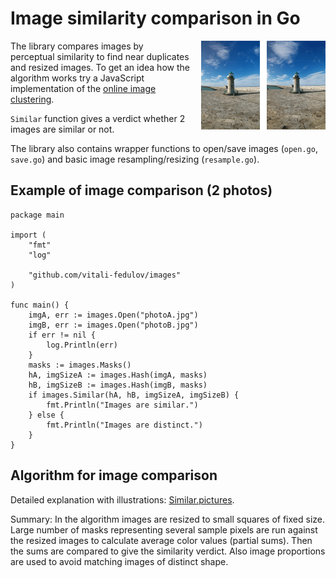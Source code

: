 # Image similarity comparison in Go

<img align="right" style="margin-left:18px" src="logo.gif">

The library compares images by perceptual similarity to find near duplicates and
resized images. To get an idea how the algorithm works try a JavaScript implementation of the [online image clustering](https://www.similar.pictures).

`Similar` function gives a verdict whether 2 images are similar or not.

The library also contains wrapper functions to open/save images (`open.go`,
`save.go`) and basic image resampling/resizing (`resample.go`).

## Example of image comparison (2 photos)
```
package main

import (
	"fmt"
	"log"

	"github.com/vitali-fedulov/images"
)

func main() {
	imgA, err := images.Open("photoA.jpg")
	imgB, err := images.Open("photoB.jpg")
	if err != nil {
		log.Println(err)
	}
	masks := images.Masks()
	hA, imgSizeA := images.Hash(imgA, masks)
	hB, imgSizeB := images.Hash(imgB, masks)
	if images.Similar(hA, hB, imgSizeA, imgSizeB) {
		fmt.Println("Images are similar.")
	} else {
		fmt.Println("Images are distinct.")
	}
}
```

## Algorithm for image comparison

Detailed explanation with illustrations:
[Similar.pictures](https://www.similar.pictures/algorithm-for-perceptual-image-comparison.html).

Summary: In the algorithm images are resized to small squares of fixed size. Large number
of masks representing several sample pixels are run against the resized images
to calculate average color values (partial sums). Then the sums are compared to
give the similarity verdict. Also image proportions are used to avoid matching
images of distinct shape.
